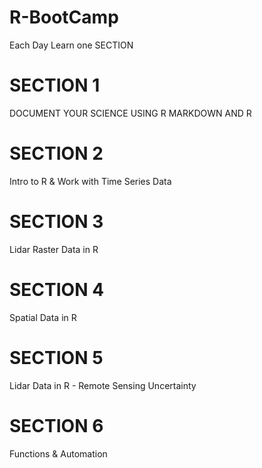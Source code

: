 # R-BootCamp
Each Day Learn one SECTION
# SECTION 1
DOCUMENT YOUR SCIENCE USING R MARKDOWN AND R
# SECTION 2
Intro to R & Work with Time Series Data
# SECTION 3
Lidar Raster Data in R
# SECTION 4
Spatial Data in R
# SECTION 5
Lidar Data in R - Remote Sensing Uncertainty
# SECTION 6
Functions & Automation
